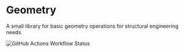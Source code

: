 # Geometry
A small library for basic geometry operations for structural engineering needs

![GitHub Actions Workflow Status](https://img.shields.io/github/actions/workflow/status/MagmaWorks/Geometry/.github%2Fworkflows%2Fon-pull-request.yml)

